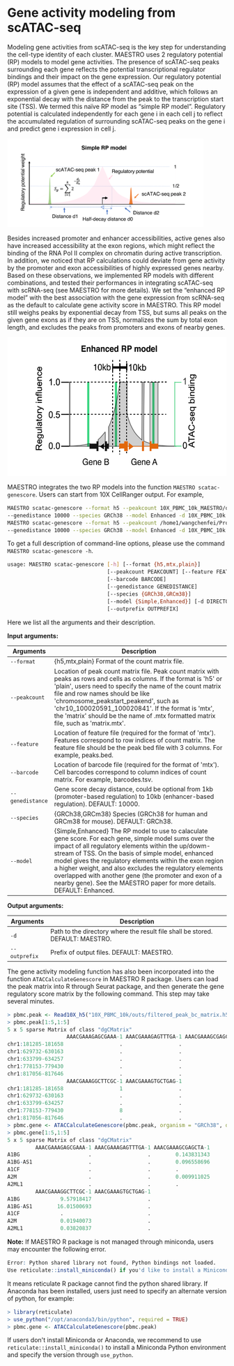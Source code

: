 # Gene activity modeling from scATAC-seq

Modeling gene activities from scATAC-seq is the key step for understanding the cell-type identity of each cluster. MAESTRO uses 2 regulatory potential (RP) models to model gene activities. The presence of scATAC-seq peaks surrounding each gene reflects the potential transcriptional regulator bindings and their impact on the gene expression. Our regulatory potential (RP) model assumes that the effect of a scATAC-seq peak on the expression of a given gene is independent and additive, which follows an exponential decay with the distance from the peak to the transcription start site (TSS). We termed this naïve RP model as “simple RP model”. Regulatory potential is calculated independently for each gene i in each cell j to reflect the accumulated regulation of surrounding scATAC-seq peaks on the gene i and predict gene i expression in cell j. 

<img src="./Simple_RP_model.png" width="450" height="203" />

Besides increased promoter and enhancer accessibilities, active genes also have increased accessibility at the exon regions, which might reflect the binding of the RNA Pol II complex on chromatin during active transcription. In addition, we noticed that RP calculations could deviate from gene activity by the promoter and exon accessibilities of highly expressed genes nearby. Based on these observations, we implemented RP models with different combinations, and tested their performances in integrating scATAC-seq with scRNA-seq (see MAESTRO for more details). We set the “enhanced RP model” with the best association with the gene expression from scRNA-seq as the default to calculate gene activity score in MAESTRO. This RP model still weighs peaks by exponential decay from TSS, but sums all peaks on the given gene exons as if they are on TSS, normalizes the sum by total exon length, and excludes the peaks from promoters and exons of nearby genes.

<img src="./Enhanced_RP_model.png" width="550" height="318" /> 

MAESTRO integrates the two RP models into the function `MAESTRO scatac-genescore`. Users can start from 10X CellRanger output. For example,
```bash
MAESTRO scatac-genescore --format h5 --peakcount 10X_PBMC_10k_MAESTRO/outs/filtered_peak_bc_matrix.h5 \
--genedistance 10000 --species GRCh38 --model Enhanced -d 10X_PBMC_10k --outprefix 10X_PBMC_10k_10x
MAESTRO scatac-genescore --format h5 --peakcount /home1/wangchenfei/Project/SingleCell/scATAC/Analysis/MAESTRO_tutorial/10X_PBMC_10k_MAESTRO_V110_0610/Result/QC/10X_PBMC_10k_filtered_peak_count.h5 \
--genedistance 10000 --species GRCh38 --model Enhanced -d 10X_PBMC_10k --outprefix 10X_PBMC_10k
```

To get a full description of command-line options, please use the command `MAESTRO scatac-genescore -h`.

```bash
usage: MAESTRO scatac-genescore [-h] [--format {h5,mtx,plain}]
                                [--peakcount PEAKCOUNT] [--feature FEATURE]
                                [--barcode BARCODE]
                                [--genedistance GENEDISTANCE]
                                [--species {GRCh38,GRCm38}]
                                [--model {Simple,Enhanced}] [-d DIRECTORY]
                                [--outprefix OUTPREFIX]
```

Here we list all the arguments and their description.

**Input arguments:**

Arguments  |  Description
---------  |  -----------
`--format` | {h5,mtx,plain} Format of the count matrix file.
`--peakcount` | Location of peak count matrix file. Peak count matrix with peaks as rows and cells as columns. If the format is 'h5' or 'plain', users need to specify the name of the count matrix file and row names should be like 'chromosome_peakstart_peakend', such as 'chr10_100020591_100020841'. If the format is 'mtx', the 'matrix' should be the name of .mtx formatted matrix file, such as 'matrix.mtx'.
`--feature` | Location of feature file (required for the format of 'mtx'). Features correspond to row indices of count matrix. The feature file should be the peak bed file with 3 columns. For example, peaks.bed.
`--barcode` | Location of barcode file (required for the format of 'mtx'). Cell barcodes correspond to column indices of count matrix. For example, barcodes.tsv.
`--genedistance` | Gene score decay distance, could be optional from 1kb (promoter-based regulation) to 10kb (enhancer-based regulation). DEFAULT: 10000.
`--species` | {GRCh38,GRCm38} Species (GRCh38 for human and GRCm38 for mouse). DEFAULT: GRCh38.
`--model` | {Simple,Enhanced} The RP model to use to calaculate gene score. For each gene, simple model sums over the impact of all regulatory elements within the up/dowm-stream of TSS. On the basis of simple model, enhanced model gives the regulatory elements within the exon region a higher weight, and also excludes the regulatory elements overlapped with another gene (the promoter and exon of a nearby gene). See the MAESTRO paper for more details. DEFAULT: Enhanced.

**Output arguments:**

Arguments  |  Description
---------  |  -----------
`-d` | Path to the directory where the result file shall be stored. DEFAULT: MAESTRO.
`--outprefix` | Prefix of output files. DEFAULT: MAESTRO.

The gene activity modeling function has also been incorporated into the function `ATACCalculateGenescore` in MAESTRO R package. Users can load the peak matrix into R through Seurat package, and then generate the gene regulatory score matrix by the following command. This step may take several minutes.
```R
> pbmc.peak <- Read10X_h5("10X_PBMC_10k/outs/filtered_peak_bc_matrix.h5")
> pbmc.peak[1:5,1:5]
5 x 5 sparse Matrix of class "dgCMatrix"
                   AAACGAAAGAGCGAAA-1 AAACGAAAGAGTTTGA-1 AAACGAAAGCGAGCTA-1
chr1:181285-181658                  .                  .                  .
chr1:629732-630163                  .                  .                  .
chr1:633799-634257                  .                  .                  .
chr1:778153-779430                  .                  .                  2
chr1:817056-817646                  .                  .                  .
                   AAACGAAAGGCTTCGC-1 AAACGAAAGTGCTGAG-1
chr1:181285-181658                  1                  .
chr1:629732-630163                  .                  .
chr1:633799-634257                  .                  .
chr1:778153-779430                  8                  .
chr1:817056-817646                  .                  .
> pbmc.gene <- ATACCalculateGenescore(pbmc.peak, organism = "GRCh38", decaydistance = 10000, model = "Enhanced")
> pbmc.gene[1:5,1:5]
5 x 5 sparse Matrix of class "dgCMatrix"
         AAACGAAAGAGCGAAA-1 AAACGAAAGAGTTTGA-1 AAACGAAAGCGAGCTA-1
A1BG                      .                  .        0.143831343
A1BG-AS1                  .                  .        0.096558696
A1CF                      .                  .        .
A2M                       .                  .        0.009911025
A2ML1                     .                  .        .
         AAACGAAAGGCTTCGC-1 AAACGAAAGTGCTGAG-1
A1BG             9.57918417                  .
A1BG-AS1        16.01500693                  .
A1CF             .                           .
A2M              0.01940073                  .
A2ML1            0.03820837                  .
```

**Note:** If MAESTRO R package is not managed through miniconda, users may encounter the following error.

```R
Error: Python shared library not found, Python bindings not loaded.
Use reticulate::install_miniconda() if you'd like to install a Miniconda Python environment.
```

It means reticulate R package cannot find the python shared library. If Anaconda has been installed, users just need to specify an alternate version of python, for example:

```R
> library(reticulate)
> use_python("/opt/anaconda3/bin/python", required = TRUE)
> pbmc.gene <- ATACCalculateGenescore(pbmc.peak)
```

If users don't install Miniconda or Anaconda, we recommend to use `reticulate::install_miniconda()` to install a Miniconda Python environment and specify the version through `use_python`.
